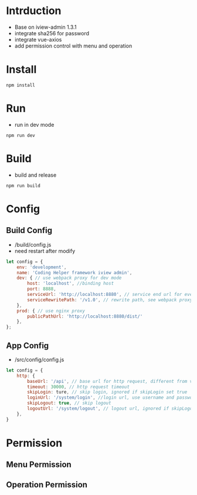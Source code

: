 # Intrduction
- Base on iview-admin 1.3.1
- integrate sha256 for password
- integrate vue-axios
- add permission control with menu and operation

# Install
```shell
npm install
```

# Run
- run in dev mode
```shell
npm run dev
```

# Build
- build and release
``` shell
npm run build
```

# Config
## Build Config
- /build/config.js
- need restart after modify
```js
let config = {
    env: 'development',
    name: 'Coding Helper framework iview admin',
    dev: { // use webpack proxy for dev mode
        host: 'localhost', //binding host
        port: 8888,  
        serviceUrl: 'http://localhost:8880', // service end url for every http request
        serviceRewritePath: '/v1.0', // rewrite path, see webpack proxy config rewrite path config
    },
    prod: { // use nginx proxy
        publicPathUrl: 'http://localhost:8880/dist/'
    },
};
```
## App Config
- /src/config/config.js
```js
let config = {
    http: {
        baseUrl: '/api', // base url for http request, different from vue app url
        timeout: 30000, // http request timeout
        skipLogin: ture, // skip login, ignored if skipLogin set true
        loginUrl: '/system/login', //login url, use username and password
        skipLogout: true, // skip logout
        logoutUrl: '/system/logout', // logout url, ignored if skipLogout set true
    },
}
```

# Permission
## Menu Permission

## Operation Permission
